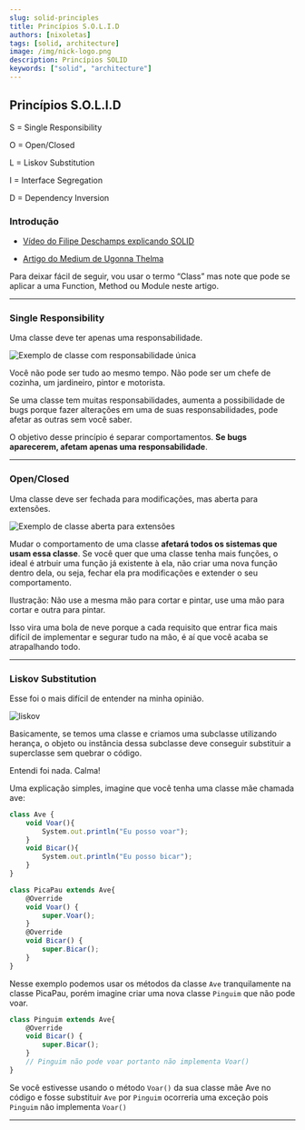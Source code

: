 ```yaml
---
slug: solid-principles
title: Princípios S.O.L.I.D
authors: [nixoletas]
tags: [solid, architecture]
image: /img/nick-logo.png
description: Princípios SOLID   
keywords: ["solid", "architecture"]
---
```


## Princípios S.O.L.I.D

S = Single Responsibility

O = Open/Closed

L = Liskov Substitution

I = Interface Segregation

D = Dependency Inversion

<!-- truncate -->

### Introdução

- [Vídeo do Filipe Deschamps explicando SOLID](https://www.youtube.com/watch?v=6SfrO3D4dHM)

- [Artigo do Medium de Ugonna Thelma](https://medium.com/backticks-tildes/the-s-o-l-i-d-principles-in-pictures-b34ce2f1e898)

Para deixar fácil de seguir, vou usar o termo “Class” mas note que pode se aplicar a uma Function, Method ou Module neste artigo.

---

### Single Responsibility

Uma classe deve ter apenas uma responsabilidade.

![Exemplo de classe com responsabilidade única](/img/blog/single-responsibility.webp)

Você não pode ser tudo ao mesmo tempo. Não pode ser um chefe de cozinha, um jardineiro, pintor e motorista.

Se uma classe tem muitas responsabilidades, aumenta a possibilidade de bugs porque fazer alterações em uma de suas responsabilidades, pode afetar as outras sem você saber.

O objetivo desse princípio é separar comportamentos. **Se bugs aparecerem, afetam apenas uma responsabilidade**.

---

### Open/Closed

Uma classe deve ser fechada para modificações, mas aberta para extensões.

![Exemplo de classe aberta para extensões](/img/blog/open-closed.webp)

Mudar o comportamento de uma classe **afetará todos os sistemas que usam essa classe**. Se você quer que uma classe tenha mais funções, o ideal é atrbuir uma função já existente à ela, não criar uma nova função dentro dela, ou seja, fechar ela pra modificações e extender o seu comportamento.

Ilustração: Não use a mesma mão para cortar e pintar, use uma mão para cortar e outra para pintar.

Isso vira uma bola de neve porque a cada requisito que entrar fica mais difícil de implementar e segurar tudo na mão, é aí que você acaba se atrapalhando todo.

---

### Liskov Substitution

Esse foi o mais difícil de entender na minha opinião.

![liskov](/img/blog/liskov.webp)

Basicamente, se temos uma classe e criamos uma subclasse utilizando herança, o objeto ou instância dessa subclasse deve conseguir substituir a superclasse sem quebrar o código. 

Entendi foi nada. Calma!

Uma explicação simples, imagine que você tenha uma classe mãe chamada ave:

```javascript
class Ave {
    void Voar(){
        System.out.println("Eu posso voar");
    }
    void Bicar(){
        System.out.println("Eu posso bicar");
    }
}

class PicaPau extends Ave{
    @Override
    void Voar() {
        super.Voar();
    }
    @Override
    void Bicar() {
        super.Bicar();
    }
}
```

Nesse exemplo podemos usar os métodos da classe `Ave` tranquilamente na classe PicaPau, porém imagine criar uma nova classe `Pinguim` que não pode voar. 

```javascript
class Pinguim extends Ave{
    @Override
    void Bicar() {
        super.Bicar();
    }
    // Pinguim não pode voar portanto não implementa Voar()
}
```

Se você estivesse usando o método `Voar()` da sua classe mãe Ave no código e fosse substituir `Ave` por `Pinguim` ocorreria uma exceção pois `Pinguim` não implementa `Voar()`

---

